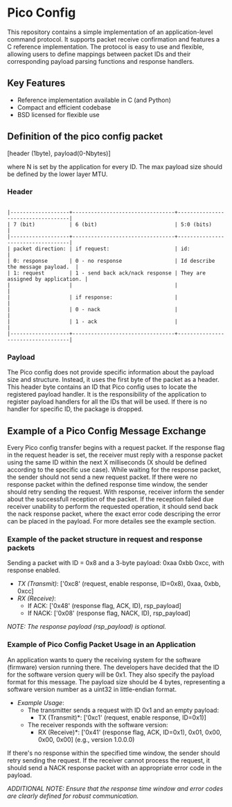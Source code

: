 # Pico Config

This repository contains a simple implementation of an
application-level command protocol. It supports packet receive
confirmation and features a C reference implementation. The protocol
is easy to use and flexible, allowing users to define mappings between
packet IDs and their corresponding payload parsing functions and
response handlers.


## Key Features
- Reference implementation available in C (and Python)
- Compact and efficient codebase
- BSD licensed for flexible use

## Definition of the pico config packet 

[header (1byte), payload(0-Nbytes)] 

where N is set by the application for every ID. The max payload size
should be defined by the lower layer MTU.

   
### Header

```

|-------------------+---------------------------------+-----------------------------------|
| 7 (bit)           | 6 (bit)                         | 5:0 (bits)                        |
|-------------------+---------------------------------+-----------------------------------|
| packet direction: | if request:                     | id:                               |
| 0: response       | 0 - no response                 | Id describe the message payload.  |
| 1: request        | 1 - send back ack/nack response | They are assigned by application. |
|                   |                                 |                                   |
|                   | if response:                    |                                   |
|                   | 0 - nack                        |                                   |
|                   | 1 - ack                         |                                   |
|-------------------+---------------------------------+-----------------------------------|

```

### Payload 

The Pico config does not provide specific information about the
payload size and structure. Instead, it uses the first byte of the
packet as a header. This header byte contains an ID that Pico config
uses to locate the registered payload handler. It is the
responsibility of the application to register payload handlers for all
the IDs that will be used. If there is no handler for specific ID, the
package is dropped.


## Example of a Pico Config Message Exchange

Every Pico config transfer begins with a request packet. If the
response flag in the request header is set, the receiver must reply
with a response packet using the same ID within the next X
milliseconds (X should be defined according to the specific use
case). While waiting for the response packet, the sender should not
send a new request packet. If there were no response packet within the
defined response time window, the sender should retry sending the
request.  With response, receiver inform the sender about the
successfull reception of the packet. If the reception failed due
receiver unability to perform the requested operation, it should send
back the nack response packet, where the exact error code descriping
the error can be placed in the payload. For more detailes see the
example section.

### Example of the packet structure in request and response packets

Sending a packet with ID = 0x8 and a 3-byte payload: 0xaa 0xbb 0xcc,
with response enabled.

- *TX (Transmit)*: ['0xc8' (request, enable response, ID=0x8), 0xaa,
  0xbb, 0xcc]
- *RX (Receive)*:
  - If ACK: ['0x48' (response flag, ACK, ID), rsp_payload]
  - If NACK: ['0x08' (response flag, NACK, ID), rsp_payload]

_NOTE: The response payload (rsp_payload) is optional._

### Example of Pico Config Packet Usage in an Application

An application wants to query the receiving system for the software
(firmware) version running there. The developers have decided that the
ID for the software version query will be 0x1. They also specify the
payload format for this message. The payload size should be 4 bytes,
representing a software version number as a uint32 in little-endian
format.

- *Example Usage*:
  - The transmitter sends a request with ID 0x1 and an empty payload:
    - TX (Transmit)*: ['0xc1' (request, enable response, ID=0x1)] 
  - The receiver responds with the software version:
    - RX (Receive)*: ['0x41' (response flag, ACK, ID=0x1), 0x01, 0x00, 0x00, 0x00] (e.g., version 1.0.0.0)

If there's no response within the specified time window, the sender
should retry sending the request. If the receiver cannot process the
request, it should send a NACK response packet with an appropriate
error code in the payload.

_ADDITIONAL NOTE: Ensure that the response time window and error codes are clearly defined for robust communication._
